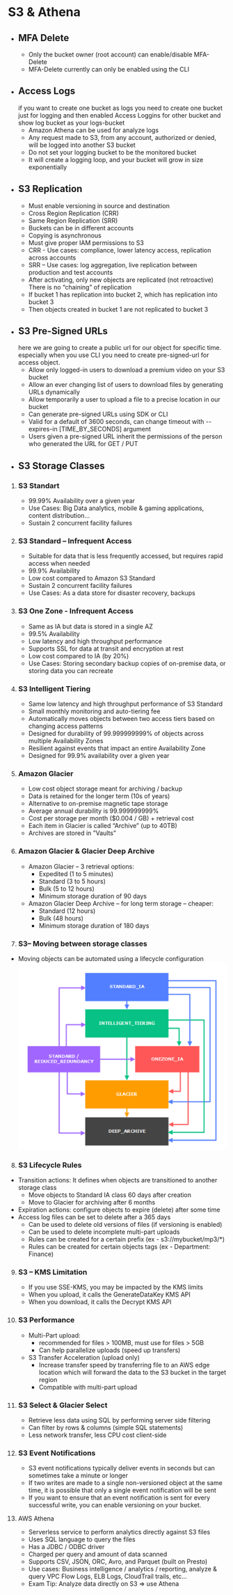 # S3 & Athena
* ## MFA Delete
  * Only the bucket owner (root account) can enable/disable MFA-Delete
  * MFA-Delete currently can only be enabled using the CLI
* ## Access Logs
  if you want to create one bucket as logs you need to create one bucket just for logging and then enabled Access Loggins for other bucket and show log bucket as your logs-bucket
  * Amazon Athena can be used for analyze logs
  * Any request made to S3, from any account, authorized or denied, will be logged into another S3 bucket
  * Do not set your logging bucket to be the monitored bucket
  * It will create a logging loop, and your bucket will grow in size exponentially
* ## S3 Replication
  * Must enable versioning in source and destination
  * Cross Region Replication (CRR)
  * Same Region Replication (SRR)
  * Buckets can be in different accounts
  * Copying is asynchronous
  * Must give proper IAM permissions to S3
  * CRR - Use cases: compliance, lower latency access, replication across accounts
  * SRR – Use cases: log aggregation, live replication between production and test accounts
  * After activating, only new objects are replicated (not retroactive)
  There is no “chaining” of replication
  * If bucket 1 has replication into bucket 2, which has replication into bucket 3
  * Then objects created in bucket 1 are not replicated to bucket 3
* ## S3 Pre-Signed URLs
  here we are going to create a public url for our object for specific time. especially when you use CLI you need to create 
  pre-signed-url for access object.
  * Allow only logged-in users to download a premium video on your S3 bucket
  * Allow an ever changing list of users to download files by generating URLs dynamically
  * Allow temporarily a user to upload a file to a precise location in our bucket
  * Can generate pre-signed URLs using SDK or CLI
  * Valid for a default of 3600 seconds, can change timeout with --expires-in [TIME_BY_SECONDS] argument
  * Users given a pre-signed URL inherit the permissions of the person who generated the URL for GET / PUT
* ## S3 Storage Classes
1. ### S3 Standart
    * 99.99% Availability over a given year
    * Use Cases: Big Data analytics, mobile & gaming applications, content distribution… 
    * Sustain 2 concurrent facility failures
2. ### S3 Standard – Infrequent Access
    * Suitable for data that is less frequently accessed, but requires rapid access when needed
    * 99.9% Availability
    * Low cost compared to Amazon S3 Standard
    * Sustain 2 concurrent facility failures
    * Use Cases: As a data store for disaster recovery, backups
3. ### S3 One Zone - Infrequent Access
    * Same as IA but data is stored in a single AZ
    * 99.5% Availability
    * Low latency and high throughput performance
    * Supports SSL for data at transit and encryption at rest
    * Low cost compared to IA (by 20%)
    * Use Cases: Storing secondary backup copies of on-premise data, or storing data you can recreate
4. ### S3 Intelligent Tiering
    * Same low latency and high throughput performance of S3 Standard
    * Small monthly monitoring and auto-tiering fee
    * Automatically moves objects between two access tiers based on changing access patterns
    * Designed for durability of 99.999999999% of objects across multiple Availability Zones
    * Resilient against events that impact an entire Availability Zone
    * Designed for 99.9% availability over a given year
5. ### Amazon Glacier
    * Low cost object storage meant for archiving / backup 
    * Data is retained for the longer term (10s of years) 
    * Alternative to on-premise magnetic tape storage 
    * Average annual durability is 99.999999999% 
    * Cost per storage per month ($0.004 / GB) + retrieval cost 
    * Each item in Glacier is called “Archive” (up to 40TB) 
    * Archives are stored in ”Vaults”
6. ### Amazon Glacier & Glacier Deep Archive
    * Amazon Glacier – 3 retrieval options:
      * Expedited (1 to 5 minutes)
      * Standard (3 to 5 hours)
      * Bulk (5 to 12 hours)
      * Minimum storage duration of 90 days
    * Amazon Glacier Deep Archive – for long term storage – cheaper:
      * Standard (12 hours)
      * Bulk (48 hours)
      * Minimum storage duration of 180 days  
7. ### S3– Moving between storage classes
  * Moving objects can be automated using a lifecycle configuration
    ![S3-STORAGE-LIFECYCLE](/images/S3-STORAGE-LIFECYCLE.PNG "S3-STORAGE-LIFECYCLE")
8. ### S3 Lifecycle Rules
  * Transition actions: It defines when objects are transitioned to another storage class
    * Move objects to Standard IA class 60 days after creation
    * Move to Glacier for archiving after 6 months   
  * Expiration actions: configure objects to expire (delete) after some time
  * Access log files can be set to delete after a 365 days
    * Can be used to delete old versions of files (if versioning is enabled)
    * Can be used to delete incomplete multi-part uploads
    * Rules can be created for a certain prefix (ex - s3://mybucket/mp3/*)
    * Rules can be created for certain objects tags (ex - Department: Finance)
9. ### S3 – KMS Limitation
   * If you use SSE-KMS, you may be impacted by the KMS limits
   * When you upload, it calls the GenerateDataKey KMS API
   * When you download, it calls the Decrypt KMS API

10. ### S3 Performance
    * Multi-Part upload:
      * recommended for files > 100MB, must use for files > 5GB
      * Can help parallelize uploads (speed up transfers)
    * S3 Transfer Acceleration (upload only)
      * Increase transfer speed by transferring file to an AWS edge location which will forward the data to the S3 bucket in the target region
      * Compatible with multi-part upload
11. ### S3 Select & Glacier Select
    * Retrieve less data using SQL by performing server side filtering
    * Can filter by rows & columns (simple SQL statements)
    * Less network transfer, less CPU cost client-side
12. ### S3 Event Notifications
    * S3 event notifications typically deliver events in seconds but can sometimes take a minute or longer
    * If two writes are made to a single non-versioned object at the same time, it is possible that only a single event notification will be sent
    * If you want to ensure that an event notification is sent for every successful write, you can enable versioning on your bucket.
13. AWS Athena
    * Serverless service to perform analytics directly against S3 files
    * Uses SQL language to query the files
    * Has a JDBC / ODBC driver
    * Charged per query and amount of data scanned
    * Supports CSV, JSON, ORC, Avro, and Parquet (built on Presto)
    * Use cases: Business intelligence / analytics / reporting, analyze & query VPC Flow Logs, ELB Logs, CloudTrail trails, etc...
    * Exam Tip: Analyze data directly on S3 => use Athena